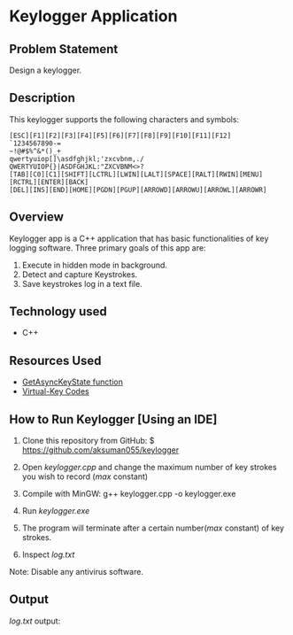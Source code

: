 # Keylogger Application

## Problem Statement

Design a keylogger.

## Description

This keylogger supports the following characters and symbols:

```
[ESC][F1][F2][F3][F4][F5][F6][F7][F8][F9][F10][F11][F12]
`1234567890-=
~!@#$%^&*()_+
qwertyuiop[]\asdfghjkl;'zxcvbnm,./
QWERTYUIOP{}|ASDFGHJKL:"ZXCVBNM<>?
[TAB][C0][C1][SHIFT][LCTRL][LWIN][LALT][SPACE][RALT][RWIN][MENU][RCTRL][ENTER][BACK]
[DEL][INS][END][HOME][PGDN][PGUP][ARROWD][ARROWU][ARROWL][ARROWR]
```

## Overview

Keylogger app is a C++ application that has basic functionalities of key logging software. Three primary goals of this app are:

1. Execute in hidden mode in background.
2. Detect and capture Keystrokes.
3. Save keystrokes log in a text file.

## Technology used

- C++

## Resources Used

- [GetAsyncKeyState function](https://docs.microsoft.com/en-us/windows/win32/api/winuser/nf-winuser-getasynckeystate)
- [Virtual-Key Codes](https://github.com/sepehrsohrabi/Decimal-Virtual-Key-Codes)

## How to Run Keylogger [Using an IDE]

1. Clone this repository from GitHub: $ https://github.com/aksuman055/keylogger

2. Open _keylogger.cpp_ and change the maximum number of key strokes you wish to record (_max_ constant)
3. Compile with MinGW: g++ keylogger.cpp -o keylogger.exe
4. Run _keylogger.exe_
5. The program will terminate after a certain number(_max_ constant) of key strokes.
6. Inspect _log.txt_

Note: Disable any antivirus software.

## Output
*log.txt* output:
<!-- ![log-output output](output.png) -->